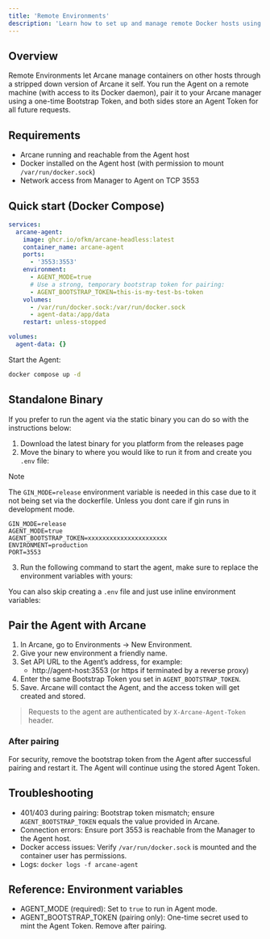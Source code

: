 ```yaml
---
title: 'Remote Environments'
description: 'Learn how to set up and manage remote Docker hosts using the Arcane agent for centralized container management.'
---
```


<script lang="ts">
import { Snippet } from '$lib/components/ui/snippet/index.js';
</script>

## Overview

Remote Environments let Arcane manage containers on other hosts through a stripped down version of Arcane it self. You run the Agent on a remote machine (with access to its Docker daemon), pair it to your Arcane manager using a one-time Bootstrap Token, and both sides store an Agent Token for all future requests.

## Requirements

- Arcane running and reachable from the Agent host
- Docker installed on the Agent host (with permission to mount `/var/run/docker.sock`)
- Network access from Manager to Agent on TCP 3553

## Quick start (Docker Compose)

```yaml
services:
  arcane-agent:
    image: ghcr.io/ofkm/arcane-headless:latest
    container_name: arcane-agent
    ports:
      - '3553:3553'
    environment:
      - AGENT_MODE=true
      # Use a strong, temporary bootstrap token for pairing:
      - AGENT_BOOTSTRAP_TOKEN=this-is-my-test-bs-token
    volumes:
      - /var/run/docker.sock:/var/run/docker.sock
      - agent-data:/app/data
    restart: unless-stopped

volumes:
  agent-data: {}
```

Start the Agent:

```bash
docker compose up -d
```

## Standalone Binary

If you prefer to run the agent via the static binary you can do so with the instructions below:

1. Download the latest binary for you platform from the releases page
2. Move the binary to where you would like to run it from and create you `.env` file:

> [!NOTE]
> The `GIN_MODE=release` environment variable is needed in this case due to it not being set via the dockerfile. Unless you dont care if gin runs in development mode.

```
GIN_MODE=release
AGENT_MODE=true
AGENT_BOOTSTRAP_TOKEN=xxxxxxxxxxxxxxxxxxxxxx
ENVIRONMENT=production
PORT=3553
```
3. Run the following command to start the agent, make sure to replace the environment variables with yours:

<Snippet text="./arcane-agent" class="mt-2 mb-2 w-full" />

You can also skip creating a `.env` file and just use inline environment variables:
<Snippet text="ENVIRONMENT=production GIN_MODE=release PORT=3553 AGENT_MODE=true AGENT_BOOTSTRAP_TOKEN=xxxxxxxxxxxxxxxxxxxxxx ./arcane-agent" class="mt-2 mb-2 w-full" />


## Pair the Agent with Arcane

1. In Arcane, go to Environments → New Environment.
2. Give your new environment a friendly name. 
3. Set API URL to the Agent’s address, for example:
   - http://agent-host:3553 (or https if terminated by a reverse proxy)
4. Enter the same Bootstrap Token you set in `AGENT_BOOTSTRAP_TOKEN`.
5. Save. Arcane will contact the Agent, and the access token will get created and stored.

> Requests to the agent are authenticated by `X-Arcane-Agent-Token` header.

### After pairing

For security, remove the bootstrap token from the Agent after successful pairing and restart it. The Agent will continue using the stored Agent Token.

## Troubleshooting

- 401/403 during pairing: Bootstrap token mismatch; ensure `AGENT_BOOTSTRAP_TOKEN` equals the value provided in Arcane.
- Connection errors: Ensure port 3553 is reachable from the Manager to the Agent host.
- Docker access issues: Verify `/var/run/docker.sock` is mounted and the container user has permissions.
- Logs: `docker logs -f arcane-agent`

## Reference: Environment variables

- AGENT_MODE (required): Set to `true` to run in Agent mode.
- AGENT_BOOTSTRAP_TOKEN (pairing only): One-time secret used to mint the Agent Token. Remove after pairing.